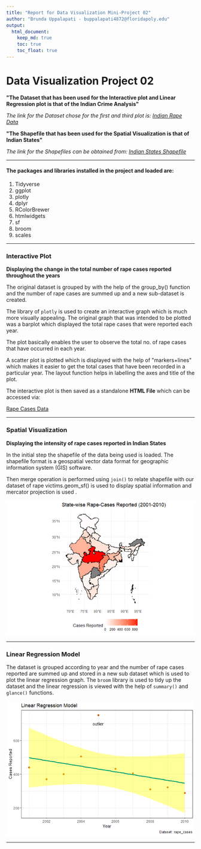 ```yaml
---
title: "Report for Data Visualization Mini-Project 02"
author: "Brunda Uppalapati - buppalapati4872@floridapoly.edu"
output: 
  html_document:
    keep_md: true
    toc: true
    toc_float: true
---
```


# Data Visualization Project 02


**"The Dataset that has been used for the Interactive plot and Linear Regression plot is that of the Indian Crime Analysis"**

*The link for the Dataset chose for the first and third plot is:
[Indian Rape Data](https://www.kaggle.com/code/nehaprabhavalkar/crimes-in-india-analysis/input?select=20_Victims_of_rape.csv)*


**"The Shapefile that has been used for the Spatial Visualization is that of Indian States"**

*The link for the Shapefiles can be obtained from:
[Indian States Shapefile](https://www.kaggle.com/code/nehaprabhavalkar/crimes-in-india-analysis/input?select=India+States)*

***

#### The packages and libraries installed in the project and loaded are:

1. Tidyverse
2. ggplot
3. plotly
4. dplyr
5. RColorBrewer
6. htmlwidgets
7. sf
8. broom
9. scales

***

### Interactive Plot

**Displaying the change in the total number of rape cases reported throughout the years**

The original dataset is grouped by with the help of the group_by() function and the number of rape cases are summed up and a new sub-dataset is created.

The library of `plotly` is used to create an interactive graph which is much more visually appealing. The original graph that was intended to be plotted was a barplot which displayed the total rape cases that were reported each year.

The plot basically enables the user to observe the total no. of rape cases that have occurred in each year.

A scatter plot is plotted which is displayed with the help of "markers+lines" which makes it easier to get the total cases that have been recorded in a particular year. The layout function helps in labelling the axes and title of the plot.

The interactive plot is then saved as a standalone **HTML File** which can be accessed via:

[Rape Cases Data](https://raw.githubusercontent.com/brunda09/dataviz_final_project/main/project-02/reported_cases_figure.html)

***

### Spatial Visualization

**Displaying the intensity of rape cases reported in Indian States**


In the initial step the shapefile of the data being used is loaded. The shapefile format is a geospatial vector data format for geographic information system (GIS) software.

Then merge operation is performed using `join()` to relate shapefile with our dataset of rape victims.geom_sf() is used to display spatial information and mercator projection is used .


![Graph for Areawise Rape Cases](https://github.com/brunda09/dataviz_final_project/blob/main/figures/statewise-rape-cases.png)

***

### Linear Regression Model 


The dataset is grouped according to year and the number of rape cases reported are summed up and stored in a new sub dataset which is used to plot the linear regression graph. The `broom` library is used to tidy up the dataset and the linear regression is viewed with the help of `summary()` and `glance()` functions. 


![Model for Rape Cases](https://github.com/brunda09/dataviz_final_project/blob/main/figures/linear-regression.png)

***
